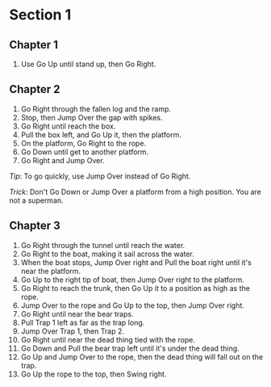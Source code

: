 
# Section 1

## Chapter 1

1. Use Go Up until stand up, then Go Right.

## Chapter 2

1. Go Right through the fallen log and the ramp.
2. Stop, then Jump Over the gap with spikes.
3. Go Right until reach the box.
4. Pull the box left, and Go Up it, then the platform.
5. On the platform, Go Right to the rope.
6. Go Down until get to another platform.
7. Go Right and Jump Over.

_Tip_: To go quickly, use Jump Over instead of Go Right.

_Trick_: Don't Go Down or Jump Over a platform from a high position. You are not a superman.

## Chapter 3

1. Go Right through the tunnel until reach the water.
2. Go Right to the boat, making it sail across the water.
3. When the boat stops, Jump Over right and Pull the boat right until it's near the platform.
4. Go Up to the right tip of boat, then Jump Over right to the platform.
5. Go Right to reach the trunk, then Go Up it to a position as high as the rope.
6. Jump Over to the rope and Go Up to the top, then Jump Over right.
7. Go Right until near the bear traps.
8. Pull Trap 1 left as far as the trap long.
9. Jump Over Trap 1, then Trap 2.
10. Go Right until near the dead thing tied with the rope.
11. Go Down and Pull the bear trap left until it's under the dead thing.
12. Go Up and Jump Over to the rope, then the dead thing will fall out on the trap.
13. Go Up the rope to the top, then Swing right.
